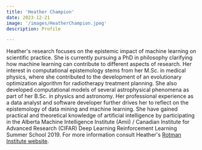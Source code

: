 ```yaml
---
title: 'Heather Champion'
date: 2023-12-21
image: '/images/HeatherChampion.jpeg'
description: Profile

---
```

Heather's research focuses on the epistemic impact of machine learning on scientific practice.  She is currently pursuing a PhD in philosophy clarifying how machine learning can contribute to different aspects of research. Her interest in computational epistemology stems from her M.Sc. in medical physics, where she contributed to the development of an evolutionary optimization algorithm for radiotherapy treatment planning. She also developed computational models of several astrophysical phenomena as part of her B.Sc. in physics and astronomy. Her professional experience as a data analyst and software developer further drives her to reflect on the epistemology of data mining and machine learning. She have gained practical and theoretical knowledge of artificial intelligence by participating in the Alberta Machine Intelligence Institute (Amii) / Canadian Institute for Advanced Research (CIFAR) Deep Learning Reinforcement Learning Summer School 2019. For more information consult Heather's [Rotman Institute website](https://www.rotman.uwo.ca/portfolio-items/champion-heather/).
